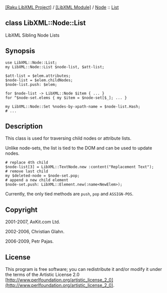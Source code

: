 [[Raku LibXML Project]](https://libxml-raku.github.io)
 / [[LibXML Module]](https://libxml-raku.github.io/LibXML-raku)
 / [Node](https://libxml-raku.github.io/LibXML-raku/Node)
 :: [List](https://libxml-raku.github.io/LibXML-raku/Node/List)

class LibXML::Node::List
------------------------

LibXML Sibling Node Lists

Synopsis
--------

    use LibXML::Node::List;
    my LibXML::Node::List $node-list, $att-list;

    $att-list = $elem.attributes;
    $node-list = $elem.childNodes;
    $node-list.push: $elem;

    for $node-list -> LibXML::Node $item { ... }
    for ^$node-set.elems { my $item = $node-set[$_]; ... }

    my LibXML::Node::Set %nodes-by-xpath-name = $node-list.Hash;
    # ...

Description
-----------

This class is used for traversing child nodes or attribute lists.

Unlike node-sets, the list is tied to the DOM and can be used to update nodes.

    # replace 4th child
    $node-list[3] = LibXML::TextNode.new :content("Replacement Text");
    # remove last child
    my $deleted-node = $node-set.pop;
    # append a new child element
    $node-set.push: LibXML::Element.new(:name<NewElem>);

Currently, the only tied methods are `push`, `pop` and `ASSIGN-POS`.

Copyright
---------

2001-2007, AxKit.com Ltd.

2002-2006, Christian Glahn.

2006-2009, Petr Pajas.

License
-------

This program is free software; you can redistribute it and/or modify it under the terms of the Artistic License 2.0 [http://www.perlfoundation.org/artistic_license_2_0](http://www.perlfoundation.org/artistic_license_2_0).

